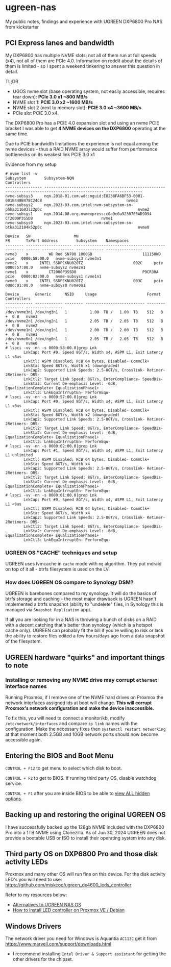 # ugreen-nas

My public notes, findings and experience with UGREEN DXP6800 Pro NAS from kickstarter

## PCI Express lanes and bandwidth

My DXP6800 has multiple NVME slots; not all of them run at full speeds (x4), not all of them are PCIe 4.0. Information on reddit about the details of them is limited - so I spent a weekend tinkering to answer this question in detail.

TL;DR

- UGOS nvme slot (base operating system, not easily accessible, requires tear down): **PCIe 3.0 x1 ~800 MB/s**
- NVME slot 1: **PCIE 3.0 x2 ~1600 MB/s**
- NVME slot 2 (next to memory slot): **PCIE 3.0 x4 ~3600 MB/s**
- PCIe slot PCIE 3.0 x4.

The DXP6800 Pro has a PCIE 4.0 expansion slot and using an nvme PCIE bracket I was able to get **4 NVME devices on the DXP6800** operating at the same time.

Due to PCIE bandwidth limitations the experience is not equal among the nvme devices - thus a RAID NVME array would suffer from performance bottlenecks on its weakest link PCIE 3.0 x1

Evidence from my setup

```
# nvme list -v
Subsystem        Subsystem-NQN                                                                                    Controllers
---------------- ------------------------------------------------------------------------------------------------ ----------------
nvme-subsys3     nqn.2018-01.com.wdc:nguid:E8238FA6BF53-0001-001B448B478C24C8                                     nvme3
nvme-subsys2     nqn.2023-03.com.intel:nvm-subsystem-sn-phka311603lz2p0c                                          nvme2
nvme-subsys1     nqn.2014.08.org.nvmexpress:c0a9c0a92307E6AD9D94        CT2000P3SSD8                              nvme1
nvme-subsys0     nqn.2023-03.com.intel:nvm-subsystem-sn-btka312104k52p0c                                          nvme0

Device   SN                   MN                                       FR       TxPort Address        Subsystem    Namespaces
-------- -------------------- ---------------------------------------- -------- ------ -------------- ------------ ----------------
nvme3    x         WD Red SN700 1000GB                      111150WD pcie   0000:58:00.0   nvme-subsys3 nvme3n1
nvme2    x     INTEL SSDPEKNU020TZ                      002C     pcie   0000:57:00.0   nvme-subsys2 nvme2n1
nvme1    x         CT2000P3SSD8                             P9CR30A  pcie   0000:02:00.0   nvme-subsys1 nvme1n1
nvme0    x     INTEL SSDPEKNU020TZ                      003C     pcie   0000:01:00.0   nvme-subsys0 nvme0n1

Device       Generic      NSID     Usage                      Format           Controllers
------------ ------------ -------- -------------------------- ---------------- ----------------
/dev/nvme3n1 /dev/ng3n1   1          1.00  TB /   1.00  TB    512   B +  0 B   nvme3
/dev/nvme2n1 /dev/ng2n1   1          2.05  TB /   2.05  TB    512   B +  0 B   nvme2
/dev/nvme1n1 /dev/ng1n1   1          2.00  TB /   2.00  TB    512   B +  0 B   nvme1
/dev/nvme0n1 /dev/ng0n1   1          2.05  TB /   2.05  TB    512   B +  0 B   nvme0
# lspci -vv -nn -s 0000:58:00.0|grep Lnk
		LnkCap:	Port #0, Speed 8GT/s, Width x4, ASPM L1, Exit Latency L1 <8us
		LnkCtl:	ASPM Disabled; RCB 64 bytes, Disabled- CommClk+
		LnkSta:	Speed 8GT/s, Width x1 (downgraded)
		LnkCap2: Supported Link Speeds: 2.5-8GT/s, Crosslink- Retimer- 2Retimers- DRS-
		LnkCtl2: Target Link Speed: 8GT/s, EnterCompliance- SpeedDis-
		LnkSta2: Current De-emphasis Level: -6dB, EqualizationComplete+ EqualizationPhase1+
		LnkCtl3: LnkEquIntrruptEn- PerformEqu-
# lspci -vv -nn -s 0000:57:00.0|grep Lnk
		LnkCap:	Port #0, Speed 8GT/s, Width x4, ASPM L1, Exit Latency L1 <8us
		LnkCtl:	ASPM Disabled; RCB 64 bytes, Disabled- CommClk+
		LnkSta:	Speed 8GT/s, Width x2 (downgraded)
		LnkCap2: Supported Link Speeds: 2.5-8GT/s, Crosslink- Retimer- 2Retimers- DRS-
		LnkCtl2: Target Link Speed: 8GT/s, EnterCompliance- SpeedDis-
		LnkSta2: Current De-emphasis Level: -6dB, EqualizationComplete+ EqualizationPhase1+
		LnkCtl3: LnkEquIntrruptEn- PerformEqu-
# lspci -vv -nn -s 0000:02:00.0|grep Lnk
		LnkCap:	Port #1, Speed 8GT/s, Width x4, ASPM L1, Exit Latency L1 unlimited
		LnkCtl:	ASPM Disabled; RCB 64 bytes, Disabled- CommClk+
		LnkSta:	Speed 8GT/s, Width x4
		LnkCap2: Supported Link Speeds: 2.5-8GT/s, Crosslink- Retimer- 2Retimers- DRS-
		LnkCtl2: Target Link Speed: 8GT/s, EnterCompliance- SpeedDis-
		LnkSta2: Current De-emphasis Level: -6dB, EqualizationComplete+ EqualizationPhase1+
		LnkCtl3: LnkEquIntrruptEn- PerformEqu-
# lspci -vv -nn -s 0000:01:00.0|grep Lnk
		LnkCap:	Port #0, Speed 8GT/s, Width x4, ASPM L1, Exit Latency L1 <8us
		LnkCtl:	ASPM Disabled; RCB 64 bytes, Disabled- CommClk+
		LnkSta:	Speed 8GT/s, Width x4
		LnkCap2: Supported Link Speeds: 2.5-8GT/s, Crosslink- Retimer- 2Retimers- DRS-
		LnkCtl2: Target Link Speed: 8GT/s, EnterCompliance- SpeedDis-
		LnkSta2: Current De-emphasis Level: -6dB, EqualizationComplete+ EqualizationPhase1+
		LnkCtl3: LnkEquIntrruptEn- PerformEqu-
```

### UGREEN OS "CACHE" techniques and setup

UGREEN uses lvmcache in `cache` mode with `mq` algorithm. They put mdraid on top of it all - btrfs filesystem is used on the LV.

### How does UGREEN OS compare to Synology DSM?

UGREEN is barebones compared to my synology. It will do the basics of btrfs storage and caching - the most major drawback is UGREEN hasn't implemented a btrfs snapshot (ability to "undelete" files, in Synology this is managed via `Snapshot Replication` app).

If all you are looking for in a NAS is throwing a bunch of disks on a RAID with a decent catching that's better than synology (which is a hotspot cache only). UGREEN can probably fit the bill if you're willing to risk or lack the ability to restore files edited a few hours/days ago from a data snapshot of the filesystem.

## UGREEN hardware "quirks" and important things to note

### Installing or removing any NVME drive may corrupt `ethernet` interface names

Running Proxmox, if I remove one of the NVME hard drives on Proxmox the network interfaces assigned ids at boot will change. **This will corrupt Proxmox's network configuration and make the device inaccessible.**

To fix this, you will need to connect a monitor/kb, modify `/etc/network/interfaces` and compare `ip link` names with the configuration. Make the necessary fixes then `systemctl restart networking` at that moment both 2.5GB and 10GB network ports should now become accessible again.

## Entering the BIOS and Boot Menu

`CONTROL + F12` to get menu to select which disk to boot.

`CONTROL + F2` to get to BIOS. If running third party OS, disable watchdog service.

`CONTROL + F1` after you are inside BIOS to be able to [view ALL hidden options](https://www.reddit.com/r/UgreenNASync/comments/1e83h8l/trying_to_modify_bios_to_lower_power_consumption/?utm_source=share&utm_medium=web3x&utm_name=web3xcss&utm_term=1&utm_content=share_button).

## Backing up and restoring the original UGREEN OS

I have successfully backed up the 128gb NVME included with the DXP6800 Pro into a 1TB NVME using Clonezilla. As of Jun 30, 2024 UGREEN does not provide a bootable USB or ISO to install their operating system into any disk.

## Third party OS on DXP6800 Pro and those disk activity LEDs

Proxmox and many other OS will run fine on this device. For the disk activity LED's you will need to use: https://github.com/miskcoo/ugreen_dx4600_leds_controller

Refer to my resources below:
- [Alternatives to UGREEN NAS OS](alternative-operating-systems.md)
- [How to install LED controller on Proxmox VE / Debian](proxmox-led-install.md)

## Windows Drivers

The network driver you need for Windows is Aquantia `AC113C` get it from https://www.marvell.com/support/downloads.html
- I recommend installing `Intel Driver & Support assistant` for getting the other drivers for the chipset.